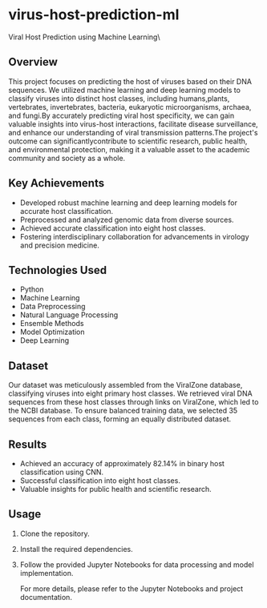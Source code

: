 # virus-host-prediction-ml
Viral Host Prediction using Machine Learning\

## Overview
This project focuses on predicting the host of viruses based on their DNA sequences. We utilized machine learning and deep learning models to classify viruses into distinct host classes, including humans,plants, vertebrates, invertebrates, bacteria, eukaryotic microorganisms, archaea, and fungi.By accurately predicting viral host specificity, we can gain valuable insights into virus-host interactions, facilitate disease surveillance, and enhance our understanding of viral transmission patterns.The project's outcome can significantlycontribute to scientific research, public health, and environmental protection, making it a valuable asset to the academic community and society as a whole.

## Key Achievements
- Developed robust machine learning and deep learning models for accurate host classification.
- Preprocessed and analyzed genomic data from diverse sources.
- Achieved accurate classification into eight host classes.
- Fostering interdisciplinary collaboration for advancements in virology and precision medicine.
  
## Technologies Used
- Python
- Machine Learning
- Data Preprocessing
- Natural Language Processing
- Ensemble Methods
- Model Optimization
- Deep Learning
  
## Dataset
Our dataset was meticulously assembled from the ViralZone database, classifying viruses into eight primary host classes. We retrieved viral DNA sequences from these host classes through links on ViralZone, which led to the NCBI database. To ensure balanced training data, we selected 35 sequences from each class, forming an equally distributed dataset.

## Results
- Achieved an accuracy of approximately 82.14% in binary host classification using CNN.
- Successful classification into eight host classes.
- Valuable insights for public health and scientific research.
  
## Usage
1. Clone the repository.
2. Install the required dependencies.
3. Follow the provided Jupyter Notebooks for data processing and model implementation.

   For more details, please refer to the Jupyter Notebooks and project documentation.
